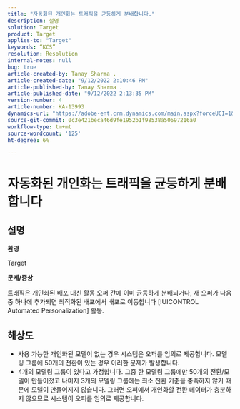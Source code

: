 ```yaml
---
title: "자동화된 개인화는 트래픽을 균등하게 분배합니다."
description: 설명
solution: Target
product: Target
applies-to: "Target"
keywords: “KCS”
resolution: Resolution
internal-notes: null
bug: true
article-created-by: Tanay Sharma .
article-created-date: "9/12/2022 2:10:46 PM"
article-published-by: Tanay Sharma .
article-published-date: "9/12/2022 2:13:35 PM"
version-number: 4
article-number: KA-13993
dynamics-url: "https://adobe-ent.crm.dynamics.com/main.aspx?forceUCI=1&pagetype=entityrecord&etn=knowledgearticle&id=e6ab04b1-a432-ed11-9db1-002248086735"
source-git-commit: 0c3e421beca46d9fe1952b1f98538a50697216a0
workflow-type: tm+mt
source-wordcount: '125'
ht-degree: 6%

---
```


# 자동화된 개인화는 트래픽을 균등하게 분배합니다

## 설명


<b>환경</b>

Target



<b>문제/증상</b>

트래픽은 개인화된 배포 대신 활동 오퍼 간에 이미 균등하게 분배되거나, 새 오퍼가 다음 중 하나에 추가되면 최적화된 배포에서 배포로 이동합니다 [!UICONTROL Automated Personalization] 활동.


## 해상도


- 사용 가능한 개인화된 모델이 없는 경우 시스템은 오퍼를 임의로 제공합니다. 모델링 그룹에 50개의 전환이 있는 경우 이러한 문제가 발생합니다.
- 4개의 모델링 그룹이 있다고 가정합니다. 그중 한 모델링 그룹에만 50개의 전환/모델이 만들어졌고 나머지 3개의 모델링 그룹에는 최소 전환 기준을 충족하지 않기 때문에 모델이 만들어지지 않습니다. 그러면 오퍼에서 개인화할 전환 데이터가 충분하지 않으므로 시스템이 오퍼를 임의로 제공합니다.

